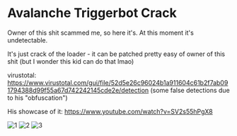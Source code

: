 # Avalanche Triggerbot Crack
Owner of this shit scammed me, so here it's. 
At this moment it's undetectable.

It's just crack of the loader - it can be patched pretty easy of owner of this shit (but I wonder this kid can do that lmao)

virustotal: https://www.virustotal.com/gui/file/52d5e26c96024b1a911604c61b2f7ab091794388d99f55a67d742242145cde2e/detection
(some false detections due to his "obfuscation")

His showcase of it:
https://www.youtube.com/watch?v=SV2s55hPgX8

![1](https://user-images.githubusercontent.com/104938153/166818555-186d8235-9109-4384-a2a2-743e132d300f.png)
![2](https://user-images.githubusercontent.com/104938153/166818559-1a774446-28fe-4437-a618-a6a125df1b78.png)
![3](https://user-images.githubusercontent.com/104938153/166818562-3c4e1cdb-85fc-4ead-bc89-cff2ca84f272.png)
